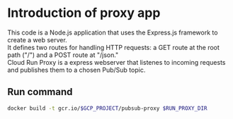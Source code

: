 # Introduction of proxy app  

This code is a Node.js application that uses the Express.js framework to create a web server.  
It defines two routes for handling HTTP requests: a GET route at the root path ("/") and a POST route at "/json."  
Cloud Run Proxy is a express webserver that listenes to incoming requests and publishes them to a chosen Pub/Sub topic.  

## Run command  

```bash
docker build -t gcr.io/$GCP_PROJECT/pubsub-proxy $RUN_PROXY_DIR
```
